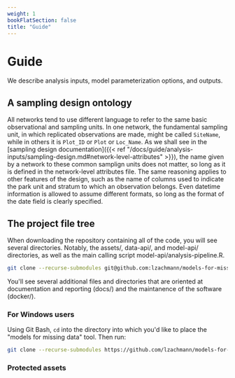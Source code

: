 ```yaml
---
weight: 1
bookFlatSection: false
title: "Guide"
---
```


<link rel="stylesheet" type="text/css" href="{{ "/hugo-cite.css" | relURL }}" />

# Guide

We describe analysis inputs, model parameterization options, and outputs.

## A sampling design ontology

All networks tend to use different language to refer to the same basic observational and sampling units. In one network, the fundamental sampling unit, in which replicated observations are made, might be called `SiteName`, while in others it is `Plot_ID` or `Plot` or `Loc_Name`. As we shall see in the [sampling design documentation]({{< ref "/docs/guide/analysis-inputs/sampling-design.md#network-level-attributes" >}}), the name given by a network to these common samplign units does not matter, so long as it is defined in the network-level attributes file. The same reasoning applies to other features of the design, such as the name of columns used to indicate the park unit and stratum to which an observation belongs. Even datetime information is allowed to assume different formats, so long as the format of the date field is clearly specified.

## The project file tree

When downloading the repository containing all of the code, you will see several directories. Notably, the assets/, data-api/, and model-api/ directories, as well as the main calling script model-api/analysis-pipeline.R.

```sh
git clone --recurse-submodules git@github.com:lzachmann/models-for-missing-data.git
```

You'll see several additional files and directories that are oriented at documentation and reporting (docs/) and the maintanence of the software (docker/).

### For Windows users

Using Git Bash, `cd` into the directory into which you'd like to place the "models for missing data" tool. Then run:
```sh
git clone --recurse-submodules https://github.com/lzachmann/models-for-missing-data.git
```

### Protected assets
